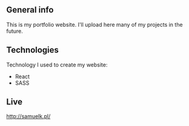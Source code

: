 ## General info
This is my portfolio website. I'll upload here many of my projects in the future.
	
## Technologies
Technology I used to create my website:
* React
* SASS
	
## Live
http://samuelk.pl/
